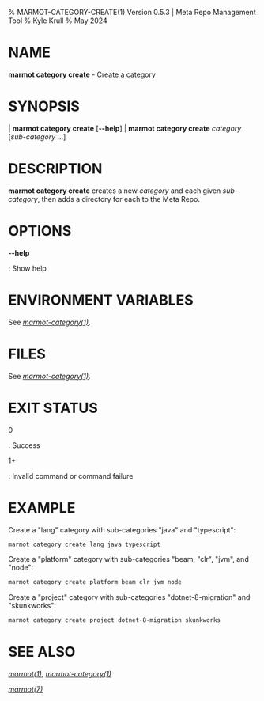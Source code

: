 % MARMOT-CATEGORY-CREATE(1) Version 0.5.3 | Meta Repo Management Tool
% Kyle Krull
% May 2024

# NAME

**marmot category create** - Create a category

# SYNOPSIS

| **marmot category create** [**\-\-help**]
| **marmot category create** *category* [*sub-category* ...]

# DESCRIPTION

**marmot category create** creates a new *category* and each given *sub-category*, then adds a
directory for each to the Meta Repo.

# OPTIONS

**-\-help**

: Show help

# ENVIRONMENT VARIABLES

See [*marmot-category(1)*](./marmot-category.1.md).

# FILES

See [*marmot-category(1)*](./marmot-category.1.md).

# EXIT STATUS

0

: Success

1+

: Invalid command or command failure

# EXAMPLE

Create a "lang" category with sub-categories "java" and "typescript":

```sh
marmot category create lang java typescript
```

Create a "platform" category with sub-categories "beam, "clr", "jvm", and "node":

```sh
marmot category create platform beam clr jvm node
```

Create a "project" category with sub-categories "dotnet-8-migration" and "skunkworks":

```sh
marmot category create project dotnet-8-migration skunkworks
```

# SEE ALSO

[*marmot(1)*](./marmot.1.md), [*marmot-category(1)*](./marmot-category.1.md)

[*marmot(7)*](./marmot.7.md)
